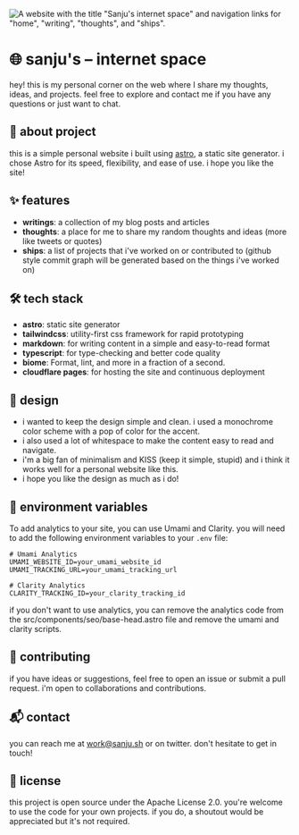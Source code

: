 ![ A website with the title "Sanju's internet space" and navigation links for "home", "writing", "thoughts", and "ships".](https://github.com/Spikeysanju/sanju.sh/assets/23400022/ff3120ee-281b-4607-995e-bc2e8f9edef6)

# 🌐 sanju's – internet space
hey! this is my personal corner on the web where I share my thoughts, ideas, and projects. feel free to explore and contact me if you have any questions or just want to chat. 

## 📖 about project
this is a simple personal website i built using [astro](https://astro.build/), a static site generator. i chose Astro for its speed, flexibility, and ease of use. i hope you like the site!


## ✨ features
- **writings**: a collection of my blog posts and articles
- **thoughts**: a place for me to share my random thoughts and ideas (more like tweets or quotes)
- **ships**: a list of projects that i've worked on or contributed to (github style commit graph will be generated based on the things i've worked on)

## 🛠️ tech stack
- **astro**: static site generator
- **tailwindcss**: utility-first css framework for rapid prototyping
- **markdown**: for writing content in a simple and easy-to-read format
- **typescript**: for type-checking and better code quality 
- **biome**: Format, lint, and more in a fraction of a second.
- **cloudflare pages**: for hosting the site and continuous deployment

## 🎨 design
- i wanted to keep the design simple and clean. i used a monochrome color scheme with a pop of color for the accent. 
- i also used a lot of whitespace to make the content easy to read and navigate. 
- i'm a big fan of minimalism and KISS (keep it simple, stupid) and i think it works well for a personal website like this. 
- i hope you like the design as much as i do!

## 🔧 environment variables
To add analytics to your site, you can use Umami and Clarity. you will need to add the following environment variables to your `.env` file:

```plaintext
# Umami Analytics
UMAMI_WEBSITE_ID=your_umami_website_id
UMAMI_TRACKING_URL=your_umami_tracking_url

# Clarity Analytics
CLARITY_TRACKING_ID=your_clarity_tracking_id
```

if you don't want to use analytics, you can remove the analytics code from the src/components/seo/base-head.astro file and remove the umami and clarity scripts.

## 🤝 contributing
if you have ideas or suggestions, feel free to open an issue or submit a pull request. i'm open to collaborations and contributions.

## 📬 contact
you can reach me at work@sanju.sh or on twitter. don't hesitate to get in touch!

## 📜 license
this project is open source under the Apache License 2.0. you're welcome to use the code for your own projects. if you do, a shoutout would be appreciated but it's not required.